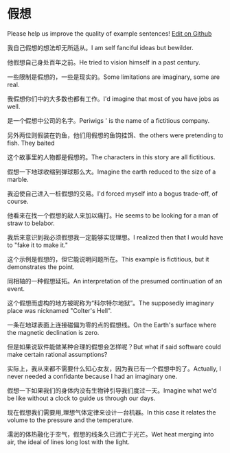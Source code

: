 # 假想

Please help us improve the quality of example sentences! [Edit on Github](https://github.com/jiyushe/jiyu-example-sentence-source/blob/main/chinese/jiaxiang.md)

<p><span class="chinese">我自己假想的想法却无所适从。</span><span class="english">I am self fanciful ideas but bewilder.</span></p>

<p><span class="chinese">他假想自己身处百年之前。</span><span class="english">He tried to vision himself in a past century.</span></p>

<p><span class="chinese">一些限制是假想的，一些是现实的。</span><span class="english">Some limitations are imaginary, some are real.</span></p>

<p><span class="chinese">我假想你们中的大多数也都有工作。</span><span class="english">I'd imagine that most of you have jobs as well.</span></p>

<p><span class="chinese">是一个假想中公司的名字。</span><span class="english">Periwigs ' is the name of a fictitious company.</span></p>

<p><span class="chinese">另外两位则假装在钓鱼，他们用假想的鱼钩挂饵、</span><span class="english">the others were pretending to fish. They baited</span></p>

<p><span class="chinese">这个故事里的人物都是假想的。</span><span class="english">The characters in this story are all fictitious.</span></p>

<p><span class="chinese">假想一下地球收缩到弹球那么大。</span><span class="english">Imagine the earth reduced to the size of a marble.</span></p>

<p><span class="chinese">我迫使自己进入一桩假想的交易。</span><span class="english">I'd forced myself into a bogus trade-off, of course.</span></p>

<p><span class="chinese">他看来在找一个假想的敌人来加以痛打。</span><span class="english">He seems to be looking for a man of straw to belabor.</span></p>

<p><span class="chinese">我后来意识到我必须假想我一定能够实现理想。</span><span class="english">I realized then that I would have to "fake it to make it."</span></p>

<p><span class="chinese">这个示例是假想的，但它能说明问题所在。</span><span class="english">This example is fictitious, but it demonstrates the point.</span></p>

<p><span class="chinese">同相轴的一种假想延拓。</span><span class="english">An interpretation of the presumed continuation of an event.</span></p>

<p><span class="chinese">这个假想而虚构的地方被昵称为“科尔特尔地狱”。</span><span class="english">The supposedly imaginary place was nicknamed "Colter's Hell".</span></p>

<p><span class="chinese">一条在地球表面上连接磁偏为零的点的假想线。</span><span class="english">On the Earth's surface where the magnetic declination is zero.</span></p>

<p><span class="chinese">但是如果说软件能做某种合理的假想会怎样呢？</span><span class="english">But what if said software could make certain rational assumptions?</span></p>

<p><span class="chinese">实际上，我从来都不需要什么知心女友，因为我已有一个假想中的了。</span><span class="english">Actually, I never needed a confidante because I had an imaginary one.</span></p>

<p><span class="chinese">假想一下如果我们的身体内没有生物钟引导我们度过一天。</span><span class="english">Imagine what we'd be like without a clock to guide us through our days.</span></p>

<p><span class="chinese">现在假想我们需要用,理想气体定律来设计一台机器。</span><span class="english">In this case it relates the volume to the pressure and the temperature.</span></p>

<p><span class="chinese">濡润的体热融化于空气，假想的线条久已消亡于光芒。</span><span class="english">Wet heat merging into air, the ideal of lines long lost with the light.</span></p>

